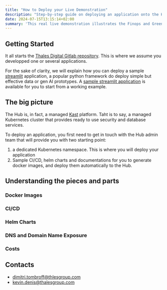 ```yaml
---
title: "How to Deploy your Live Demonstration"
description: "Step-by-step guide on deploying an application onto the Hub."
date: 2024-07-15T13:15:14+02:00
summary: 'This real live demonstration illustrates the Finops and Greenops monitoring of a sample AWS kubernetes application.'
---
```


## Getting Started

It all starts the [Thales Digital Gitlab repository](https://gitlab.thalesdigital.io). This is where we assume you developped one or several applications. 

For the sake of clarity, we will explain how you can deploy a sample [streamlit](https://streamlit.io/) application, a popular python framework do deploy simple but effective data or gen AI prototypes. A [sample streamlit application](https://gitlab.thalesdigital.io/tsn/innovation/projects/streamlit) is available for you to start from a working example. 

## The big picture

The Hub is, in fact, a managed [Kast](https://kast-portal.dpsc-thales.fr/) platform. Taht is to say, a managed Kubernetes cluster that provides ready to use security and database services. 

To deploy an application, you first need to get in touch with the Hub admin team that will provide you with two starting point: 

1. a dedicated Kubernetes namespace. This is where you will deploy your application
2. Sample CI/CD, helm charts and documentations for you to generate docker images, and deploy them automatically to the Hub.

## Understanding the pieces and parts

### Docker Images

### CI/CD

### Helm Charts

### DNS and Domain Name Exposure

### Costs

## Contacts

- dimitri.tombroff@thlesgroup.com
- kevin.denis@thalesgroup.com






